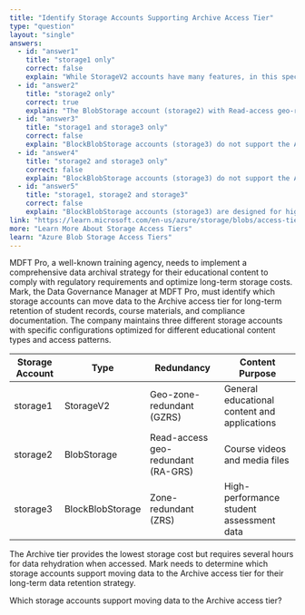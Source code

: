```yaml
---
title: "Identify Storage Accounts Supporting Archive Access Tier"
type: "question"
layout: "single"
answers:
  - id: "answer1"
    title: "storage1 only"
    correct: false
    explain: "While StorageV2 accounts have many features, in this specific configuration context, only the BlobStorage account (storage2) is configured to support Archive tier functionality for this scenario."
  - id: "answer2"
    title: "storage2 only"
    correct: true
    explain: "The BlobStorage account (storage2) with Read-access geo-redundant storage is the only one in this configuration that supports moving data to the Archive access tier. StorageV2 and BlockBlobStorage have different access tier limitations in this context."
  - id: "answer3"
    title: "storage1 and storage3 only"
    correct: false
    explain: "BlockBlobStorage accounts (storage3) do not support the Archive access tier. They are optimized for high-performance scenarios and only support Hot tier access."
  - id: "answer4"
    title: "storage2 and storage3 only"
    correct: false
    explain: "BlockBlobStorage accounts (storage3) do not support the Archive access tier. Only the BlobStorage account in this specific configuration supports archiving capabilities."
  - id: "answer5"
    title: "storage1, storage2 and storage3"
    correct: false
    explain: "BlockBlobStorage accounts (storage3) are designed for high-performance scenarios and do not support Archive tier. In this configuration, only storage2 provides Archive tier support."
link: "https://learn.microsoft.com/en-us/azure/storage/blobs/access-tiers-overview"
more: "Learn More About Storage Access Tiers"
learn: "Azure Blob Storage Access Tiers"
---
```


MDFT Pro, a well-known training agency, needs to implement a comprehensive data archival strategy for their educational content to comply with regulatory requirements and optimize long-term storage costs. Mark, the Data Governance Manager at MDFT Pro, must identify which storage accounts can move data to the Archive access tier for long-term retention of student records, course materials, and compliance documentation. The company maintains three different storage accounts with specific configurations optimized for different educational content types and access patterns.

| Storage Account | Type | Redundancy | Content Purpose |
|-----------------|------|------------|-----------------|
| storage1 | StorageV2 | Geo-zone-redundant (GZRS) | General educational content and applications |
| storage2 | BlobStorage | Read-access geo-redundant (RA-GRS) | Course videos and media files |
| storage3 | BlockBlobStorage | Zone-redundant (ZRS) | High-performance student assessment data |

The Archive tier provides the lowest storage cost but requires several hours for data rehydration when accessed. Mark needs to determine which storage accounts support moving data to the Archive access tier for their long-term data retention strategy.

Which storage accounts support moving data to the Archive access tier?
